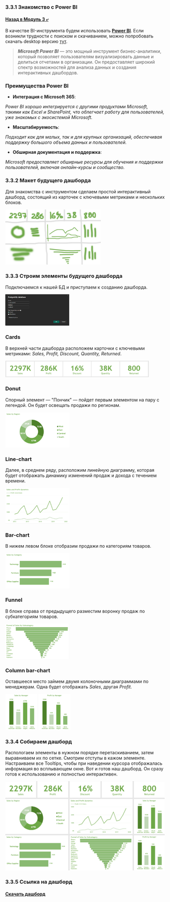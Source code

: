 ### 3.3.1 Знакомство с Power BI

#### [Назад в Модуль 3 ⤶](/DE-101/Module3/readme.md)

В качестве BI-инструмента будем использовать 
**[Power BI](https://www.microsoft.com/en-us/power-platform/products/power-bi/desktop)**.
Если возникли трудности с поиском и скачиванием, можно попробовать скачать desktop версию
[тут](https://www.microsoft.com/en-us/download/details.aspx?id=58494).

> ***Microsoft Power BI*** — это мощный инструмент бизнес-аналитики, который позволяет пользователям визуализировать 
> данные и делиться отчетами в организации. Он предоставляет широкий спектр возможностей для анализа данных и создания интерактивных дашбордов.

### Преимущества Power BI
- **Интеграция с Microsoft 365**:

_Power BI хорошо интегрируется с другими продуктами Microsoft, такими как Excel и SharePoint, что облегчает работу 
для пользователей, уже знакомых с экосистемой Microsoft._
 
- **Масштабируемость**:

_Подходит как для малых, так и для крупных организаций, обеспечивая поддержку большого объема данных и пользователей._

- **Обширная документация и поддержка**: 

_Microsoft предоставляет обширные ресурсы для обучения и поддержки пользователей, включая онлайн-курсы и сообщество._

### 3.3.2 Макет будущего дашборда
Для знакомства с инструментом сделаем простой интерактивный дашборд, состоящий из карточек с ключевыми метриками и 
нескольких блоков.

<img src="/DE-101/Module3/img/maket_pbi.png" width="60%">

### 3.3.3 Строим элементы будущего дашборда
Подключаемся к нашей БД и приступаем к созданию дашборда.

<img src="/DE-101/Module3/img/connect_pbi.png" width="40%">

### Cards
В верхней части дашборда расположем карточки с ключевыми метриками: _Sales, Profit, Discount, Quantity, Returned_.

<img src="/DE-101/Module3/img/key_metrics_pbi.png" width="90%">

### Donut
Спорный элемент — "Пончик" — пойдет первым элементом на пару с легендой. Он будет освещать продажи по регионам.

<img src="/DE-101/Module3/img/donut_pbi.png" width="40%">

### Line-chart
Далее, в среднем ряду, расположим линейную диаграмму, которая будет отображать динамику изменений продаж и дохода 
с течением времени.

<img src="/DE-101/Module3/img/line_pbi.png" width="40%">

### Bar-chart
В нижем левом блоке отобразим продажи по категориям товаров.

<img src="/DE-101/Module3/img/bar_pbi.png" width="40%">

### Funnel
В блоке справа от предыдущего разместим воронку продаж по субкатегориям товаров.

<img src="/DE-101/Module3/img/funnel_pbi.png" width="40%">

### Column bar-chart
Оставшееся место займем двумя колоночными диаграммами по менеджерам. Одна будет отображать _Sales_, другая _Profit._

<img src="/DE-101/Module3/img/sales_column_pbi.png" width="20%"> <img src="/DE-101/Module3/img/profit_column_pbi.png" width="20%">

### 3.3.4 Собираем дашборд
Распологаем элементы в нужном порядке перетаскиванием, затем выравниваем их по сетке. Смотрим отступы в кажом элементе.
Настраиваем все Tooltips, чтобы при наведении курсора отображалась информация во всплывающем окне.
Вот и готов наш дашборд. Он сразу готов к использованию и полностью интерактивен.

<img src="/DE-101/Module3/img/dashboard_pbi.png" width="100%">

### 3.3.5 Ссылка на дашборд

#### [Скачать дашборд](/DE-101/Module3/data/tableau/dashboard_pbi.pbix)